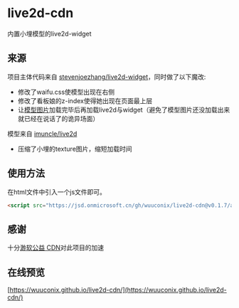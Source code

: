 # live2d-cdn

内置小埋模型的live2d-widget

## 来源

项目主体代码来自 [stevenjoezhang/live2d-widget](https://github.com/stevenjoezhang/live2d-widget)，同时做了以下魔改:

+ 修改了waifu.css使模型出现在右侧
+ 修改了看板娘的z-index使得她出现在页面最上层
+ 让[模型图片](https://jsd.onmicrosoft.cn/gh/wuuconix/live2d-cdn@latest/model/xiaomai/umaru2048/texture_00.png)加载完毕后再加载live2d与widget（避免了模型图片还没加载出来就已经在说话了的诡异场面）

模型来自 [imuncle/live2d](https://github.com/imuncle/live2d)

+ 压缩了小埋的texture图片，缩短加载时间

## 使用方法

在html文件中引入一个js文件即可。

```html
<script src="https://jsd.onmicrosoft.cn/gh/wuuconix/live2d-cdn@v0.1.7/autoload.js"></script>
```

## 感谢

十分[渺软公益 CDN](https://cdn.onmicrosoft.cn/)对此项目的加速

## 在线预览

[https://wuuconix.github.io/live2d-cdn/](https://wuuconix.github.io/live2d-cdn/)
